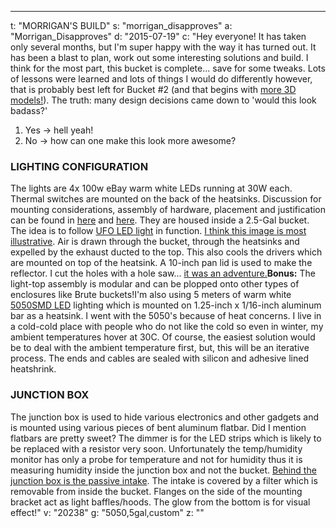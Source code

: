 ---
t: "MORRIGAN'S BUILD"
s: "morrigan_disapproves"
a: "Morrigan_Disapproves"
d: "2015-07-19"
c: "Hey everyone! It has taken only several months, but I'm super happy with the way it has turned out. It has been a blast to plan, work out some interesting solutions and build. I think for the most part, this bucket is complete... save for some tweaks. Lots of lessons were learned and lots of things I would do differently however, that is probably best left for Bucket #2 (and that begins with <a href='/u/3drenders'>more 3D models!</a>). The truth: many design decisions came down to 'would this look badass?'<ol><li>Yes -&gt; hell yeah!</li><li>No -&gt; how can one make this look more awesome?</li></ol>
  <h3>LIGHTING CONFIGURATION</h3>
  The lights are 4x 100w eBay warm white LEDs running at 30W each. Thermal switches are mounted on the back of the heatsinks. Discussion for mounting considerations, assembly of hardware, placement and justification can be found in <a href='https://www.reddit.com/r/SpaceBuckets/comments/3dc9et/drill_press_is_my_homie/'>here</a> and <a href='https://www.reddit.com/r/SpaceBuckets/comments/3ehzpk/this_has_taken_far_longer_than_i_anticipated_but/'>here</a>. They are housed inside a 2.5-Gal bucket. The idea is to follow <a href='https://amzn.to/36NO5zr'>UFO LED light</a> in function. <a href='https://i.imgur.com/qWVuBn6.jpg'>I think this image is most illustrative</a>. Air is drawn through the bucket, through the heatsinks and expelled by the exhaust ducted to the top. This also cools the drivers which are mounted on top of the heatsink. A 10-inch pan lid is used to make the reflector. I cut the holes with a hole saw... <a href='http://liandri.beyondunreal.com/w/images/Ut_w6.jpg' type='IMAGE' name='img12'>it was an adventure.</a><strong>Bonus:</strong> The light-top assembly is modular and can be plopped onto other types of enclosures like Brute buckets!I'm also using 5 meters of warm white <a href='https://amzn.to/30OqRW0'>5050SMD LED</a> lighting which is mounted on 1.25-inch x 1/16-inch aluminum bar as a heatsink. I went with the 5050's because of heat concerns. I live in a cold-cold place with people who do not like the cold so even in winter, my ambient temperatures hover at 30C. Of course, the easiest solution would be to deal with the ambient temperature first, but, this will be an iterative process. The ends and cables are sealed with silicon and adhesive lined heatshrink.
  <h3>JUNCTION BOX</h3>
  The junction box is used to hide various electronics and other gadgets and is mounted using various pieces of bent aluminum flatbar. Did I mention flatbars are pretty sweet? The dimmer is for the LED strips which is likely to be replaced with a resistor very soon. Unfortunately the temp/humidity monitor has only a probe for temperature and not for humidity thus it is measuring humidity inside the junction box and not the bucket. <a href='https://i.imgur.com/j3gq6Ka.png'>Behind the junction box is the passive intake</a>. The intake is covered by a filter which is removable from inside the bucket. Flanges on the side of the mounting bracket act as light baffles/hoods. The glow from the bottom is for visual effect!"
v: "20238"
g: "5050,5gal,custom"
z: ""
